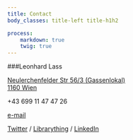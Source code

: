 ```yaml
---
title: Contact
body_classes: title-left title-h1h2

process:
    markdown: true
    twig: true
---
```


###Leonhard Lass  

[Neulerchenfelder Str 56/3 (Gassenlokal)  
1160 Wien](https://goo.gl/maps/G3cTbEG4WBP2)



<div class="vcard">
    <div class="tel">
        +43 699 11 47 47 26
    </div>
</div>

[e-mail](mailto:{{'leo@depart.at'|safe_email}})




[Twitter](https://twitter.com/leo_depart) / [Librarything](https://www.librarything.com/profile/leo_depart) / [LinkedIn](https://www.linkedin.com/in/depart/)